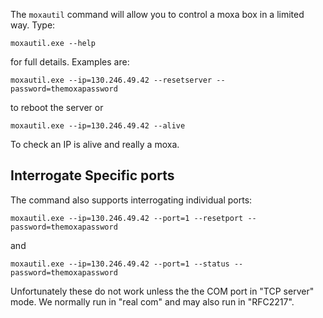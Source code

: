 The `moxautil` command will allow you to control a moxa box in a limited way. Type:
```
moxautil.exe --help
```
for full details. Examples are:
``` 
moxautil.exe --ip=130.246.49.42 --resetserver --password=themoxapassword
```
to reboot the server or 
```
moxautil.exe --ip=130.246.49.42 --alive
```
To check an IP is alive and really a moxa. 

## Interrogate Specific ports 

The command also supports interrogating individual ports:
```
moxautil.exe --ip=130.246.49.42 --port=1 --resetport --password=themoxapassword
```
and
```
moxautil.exe --ip=130.246.49.42 --port=1 --status --password=themoxapassword
```
Unfortunately these do not work unless the the COM port in "TCP server" mode. We normally run in "real com" and may also run in "RFC2217".